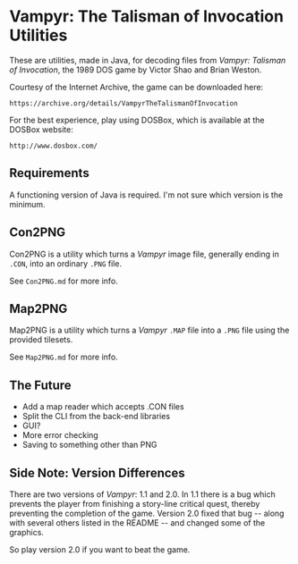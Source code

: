 Vampyr: The Talisman of Invocation Utilities
============================================

These are utilities, made in Java, for decoding files from _Vampyr: Talisman of
Invocation_, the 1989 DOS game by Victor Shao and Brian Weston.

Courtesy of the Internet Archive, the game can be downloaded here:

```
https://archive.org/details/VampyrTheTalismanOfInvocation
```

For the best experience, play using DOSBox, which is available at the DOSBox
website:

```
http://www.dosbox.com/
```

Requirements
------------

A functioning version of Java is required. I'm not sure which version is the
minimum.

Con2PNG
-------

Con2PNG is a utility which turns a _Vampyr_ image file, generally ending in 
`.CON`, into an ordinary `.PNG` file.

See `Con2PNG.md` for more info.

Map2PNG
-------

Map2PNG is a utility which turns a _Vampyr_ `.MAP` file into a `.PNG` file using
the provided tilesets.

See `Map2PNG.md` for more info.

The Future
----------

  * Add a map reader which accepts .CON files
  * Split the CLI from the back-end libraries
  * GUI?
  * More error checking
  * Saving to something other than PNG

Side Note: Version Differences
------------------------------

There are two versions of _Vampyr_: 1.1 and 2.0. In 1.1 there is a bug which
prevents the player from finishing a story-line critical quest, thereby
preventing the completion of the game. Version 2.0 fixed that bug -- along with
several others listed in the README -- and changed some of the graphics.

So play version 2.0 if you want to beat the game.
